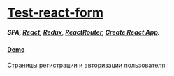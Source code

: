 # [Test-react-form](https://my420.github.io/TestReactForm/)

##### SPA, [React](https://reactjs.org/), [Redux](https://redux.js.org/), [ReactRouter](https://reactrouter.com/web/guides/quick-start), [Create React App](https://facebook.github.io/create-react-app/).

#### [Demo](https://my420.github.io/TestReactForm/)
 
Страницы регистрации и авторизации пользователя.
